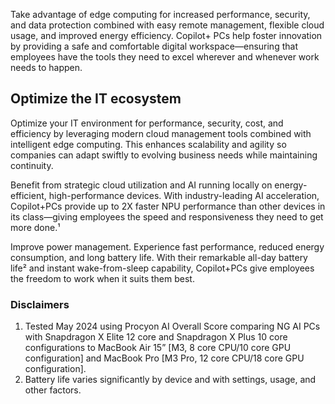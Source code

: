 Take advantage of edge computing for increased performance, security, and data protection combined with easy remote management, flexible cloud usage, and improved energy efficiency. Copilot+ PCs help foster innovation by providing a safe and comfortable digital workspace—ensuring that employees have the tools they need to excel wherever and whenever work needs to happen.

## Optimize the IT ecosystem

Optimize your IT environment for performance, security, cost, and efficiency by leveraging modern cloud management tools combined with intelligent edge computing. This enhances scalability and agility so companies can adapt swiftly to evolving business needs while maintaining continuity.

Benefit from strategic cloud utilization and AI running locally on energy-efficient, high-performance devices. With industry-leading AI acceleration, Copilot+PCs provide up to 2X faster NPU performance than other devices in its class—giving employees the speed and responsiveness they need to get more done.¹

Improve power management. Experience fast performance, reduced energy consumption, and long battery life. With their remarkable all-day battery life² and instant wake-from-sleep capability, Copilot+PCs give employees the freedom to work when it suits them best.

### Disclaimers

1. Tested May 2024 using Procyon AI Overall Score comparing NG AI PCs with Snapdragon X Elite 12 core and Snapdragon X Plus 10 core configurations to MacBook Air 15” [M3, 8 core CPU/10 core GPU configuration] and MacBook Pro [M3 Pro, 12 core CPU/18 core GPU configuration].
1. Battery life varies significantly by device and with settings, usage, and other factors.
